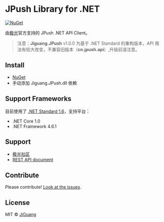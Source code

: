 # JPush Library for .NET

[![NuGet](https://img.shields.io/badge/NuGet-v1.0.0-blue.svg)](https://preview.nuget.org/packages/Jiguang.JPush/)

由[极光](https://www.jiguang.cn/)官方支持的 JPush .NET API Client。

> 注意：**Jiguang.JPush** v1.0.0 为基于 .NET Standard 的重构版本，API 用法有较大改变，不兼容旧版本（**cn.jpush.api**）,升级前请注意。

## Install

- [NuGet](https://preview.nuget.org/packages/Jiguang.JPush/)
- 手动添加 Jiguang.JPush.dll 依赖

## Support Frameworks
目前使用了 [.NET Standard 1.6](https://github.com/dotnet/standard/blob/master/docs/versions/netstandard1.6.md)，支持平台：
- .NET Core 1.0
- .NET Framework 4.6.1

## Support
- [极光社区](https://community.jiguang.cn/)
- [REST API document](https://docs.jiguang.cn/jpush/server/push/server_overview/)

## Contribute
Please contribute! [Look at the issues](https://github.com/jpush/jpush-api-csharp-client/issues).

## License
MIT © [JiGuang](/license)
